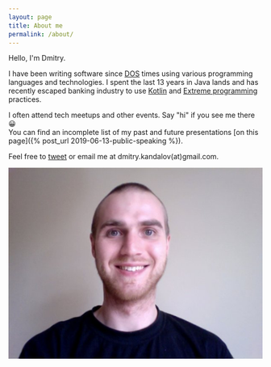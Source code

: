 ```yaml
---
layout: page
title: About me
permalink: /about/
---
```

Hello, I'm Dmitry.

I have been writing software since [DOS](https://en.wikipedia.org/wiki/DOS) times using various programming languages and technologies.
I spent the last 13 years in Java lands and has recently escaped banking industry to use [Kotlin](https://kotlinlang.org/)
and [Extreme programming](https://en.wikipedia.org/wiki/Extreme_programming) practices.

I often attend tech meetups and other events. Say "hi" if you see me there 😀<br/> 
You can find an incomplete list of my past and future presentations [on this page]({% post_url 2019-06-13-public-speaking %}).
 
Feel free to [tweet](https://twitter.com/dmitrykandalov) or email me at dmitry.kandalov(at)gmail.com.

![Me](/assets/images/me.jpg)
